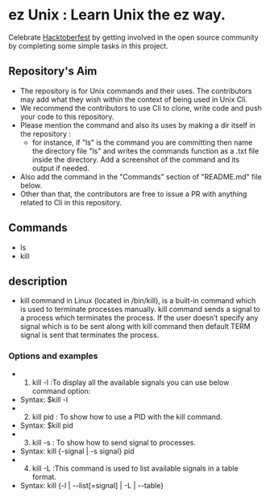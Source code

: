 # ez Unix : Learn Unix the ez way.

Celebrate [Hacktoberfest](https://hacktoberfest.digitalocean.com/) by getting involved in the open source community by completing some simple tasks in this project. 

## Repository's Aim
* The repository is for Unix commands and their uses. The contributors may add what they wish within the context of being used in Unix Cli. 
* We recommend the contributors to use Cli to clone, write code and push your code to this repository.
* Please mention the command and also its uses by making a dir itself in the repository :
    * for instance, if "ls" is the command you are committing then name the directory file "ls" and writes the commands function as a .txt file inside the directory. Add a screenshot of the command and its output if needed.
* Also add the command in the "Commands" section of "README.md" file below. 
* Other than that, the contributors are free to issue a PR with anything related to Cli in this repository.

## Commands
<!-- Add your contributed command down below :- -->
- ls
- kill
## description
- kill command in Linux (located in /bin/kill), is a built-in command which is used to terminate processes manually. kill command sends a signal to a process which terminates the process. If the user doesn’t specify any signal which is to be sent along with kill command then default TERM signal is sent that terminates the process.
### Options and examples
- 1. kill -l :To display all the available signals you can use below command option:
- Syntax: $kill -l
- 2. kill pid : To show how to use a PID with the kill command.
- Syntax: $kill pid
- 3.  kill -s : To show how to send signal to processes.
- Syntax: kill {-signal | -s signal} pid 
- 4. kill -L :This command is used to list available signals in a table format.
- Syntax: kill {-l | --list[=signal] | -L | --table} 


